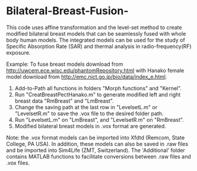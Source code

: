 # Bilateral-Breast-Fusion-
This code uses affine transformation and the level-set method to create modified bilateral breast models that can be seamlessly fused with whole body human models. The integrated models can be used for the study of Specific Absorption Rate (SAR) and thermal analysis in radio-frequency(RF) exposure. 

Example:
To fuse breast models download from http://uwcem.ece.wisc.edu/phantomRepository.html with
Hanako female model download from http://emc.nict.go.jp/bio/data/index_e.html.
1.  Add-to-Path all functions in folders "Morph functions" and "Kernel".
2.  Run "CreatBreastPectHanako.m" to generate modified left and right breast data "RmBreast" and "LmBreast".
3.  Change the saving path at the last row in  "LevelsetL.m" or  "LevelsetR.m" to save the .vox file to the desired folder path.
4.  Run "LevelsetL.m" on "LmBreast", and "LevelsetR.m" on "RmBreast".
5.  Modified bilateral breast models in .vox format are generated.

Note: the .vox format models can be imported into Xfdtd (Remcom, State College, PA USA). In addition, these models can also be saved in .raw files and be imported into Sim4Life (ZMT, Switzerland). The 'Additional' folder contains MATLAB functions to facilitate conversions between .raw files and .vox files. 
